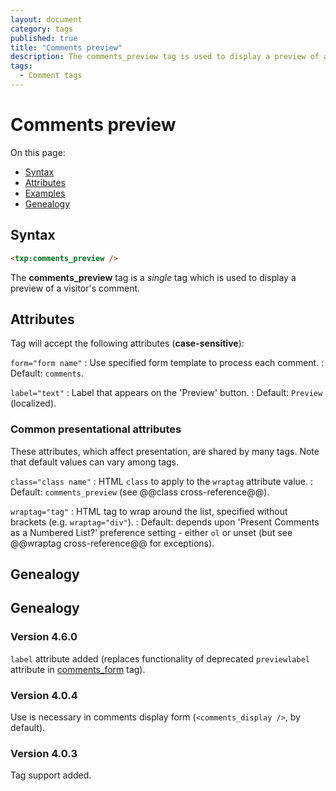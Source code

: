 ```yaml
---
layout: document
category: tags
published: true
title: "Comments preview"
description: The comments_preview tag is used to display a preview of a visitor's comment.
tags:
  - Comment tags
---
```


# Comments preview

On this page:

* [Syntax](#syntax)
* [Attributes](#attributes)
* [Examples](#examples)
* [Genealogy](#genealogy)

## Syntax

~~~ html
<txp:comments_preview />
~~~

The **comments_preview** tag is a *single* tag which is used to display a preview of a visitor's comment.

## Attributes

Tag will accept the following attributes (**case-sensitive**):

`form="form name"`
: Use specified form template to process each comment.
: Default: `comments`.

`label="text"`
: Label that appears on the 'Preview' button.
: Default: `Preview` (localized).

### Common presentational attributes

These attributes, which affect presentation, are shared by many tags. Note that default values can vary among tags.

`class="class name"`
: HTML `class` to apply to the `wraptag` attribute value.
: Default: `comments_preview` (see @@class cross-reference@@).

`wraptag="tag"`
: HTML tag to wrap around the list, specified without brackets (e.g. `wraptag="div"`).
: Default: depends upon 'Present Comments as a Numbered List?' preference setting - either `ol` or unset (but see @@wraptag cross-reference@@ for exceptions).

## Genealogy

## Genealogy

### Version 4.6.0

`label` attribute added (replaces functionality of deprecated `previewlabel` attribute in [comments_form](comments-form) tag).

### Version 4.0.4

Use is necessary in comments display form (`<comments_display />`, by default).

### Version 4.0.3

Tag support added.
